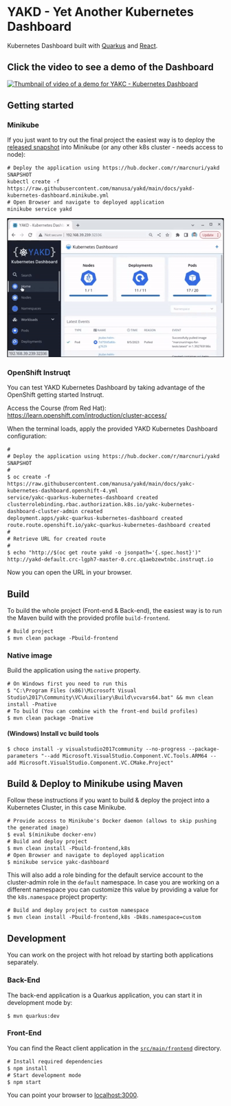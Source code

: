 # YAKD - Yet Another Kubernetes Dashboard

Kubernetes Dashboard built with [Quarkus](https://quarkus.io) and [React](https://www.reactjs.org).

## Click the video to see a demo of the Dashboard

[![Thumbnail of video of a demo for YAKC - Kubernetes Dashboard](https://img.youtube.com/vi/Dum84fwA8_g/maxresdefault.jpg)](https://www.youtube.com/watch?v=Dum84fwA8_g)


## Getting started

### Minikube

If you just want to try out the final project the easiest way is to deploy the
[released snapshot](https://hub.docker.com/r/marcnuri/yakd)
into Minikube (or any other k8s cluster - needs access to node):

```shell script
# Deploy the application using https://hub.docker.com/r/marcnuri/yakd SNAPSHOT
kubectl create -f https://raw.githubusercontent.com/manusa/yakd/main/docs/yakd-kubernetes-dashboard.minikube.yml
# Open Browser and navigate to deployed application
minikube service yakd
``` 

![An gif screencast of YAKD Kubernetes Dashboard](docs/yakd-kubernetes-dashboard.gif)

### OpenShift Instruqt

You can test YAKD Kubernetes Dashboard by taking advantage of the OpenShift getting started Instruqt.

Access the Course (from Red Hat): https://learn.openshift.com/introduction/cluster-access/

When the terminal loads, apply the provided YAKD Kubernetes Dashboard configuration:

```shell script
#
# Deploy the application using https://hub.docker.com/r/marcnuri/yakd SNAPSHOT
#
$ oc create -f https://raw.githubusercontent.com/manusa/yakd/main/docs/yakc-kubernetes-dashboard.openshift-4.yml
service/yakc-quarkus-kubernetes-dashboard created
clusterrolebinding.rbac.authorization.k8s.io/yakc-kubernetes-dashboard-cluster-admin created
deployment.apps/yakc-quarkus-kubernetes-dashboard created
route.route.openshift.io/yakc-quarkus-kubernetes-dashboard created
#
# Retrieve URL for created route
#
$ echo "http://$(oc get route yakd -o jsonpath='{.spec.host}')"
http://yakd-default.crc-lgph7-master-0.crc.q1aebzewtnbc.instruqt.io
```

Now you can open the URL in your browser.

## Build

To build the whole project (Front-end & Back-end), the easiest way is to run the Maven build with
the provided profile `build-frontend`.

```shell script
# Build project
$ mvn clean package -Pbuild-frontend
```

### Native image

Build the application using the `native` property.
```shell script
# On Windows first you need to run this
$ "C:\Program Files (x86)\Microsoft Visual Studio\2017\Community\VC\Auxiliary\Build\vcvars64.bat" && mvn clean install -Pnative
# To build (You can combine with the front-end build profiles)
$ mvn clean package -Dnative
```

#### (Windows) Install vc build tools

```shell script
$ choco install -y visualstudio2017community --no-progress --package-parameters "--add Microsoft.VisualStudio.Component.VC.Tools.ARM64 --add Microsoft.VisualStudio.Component.VC.CMake.Project"
```

## Build & Deploy to Minikube using Maven

Follow these instructions if you want to build & deploy the project into a Kubernetes Cluster, in
this case Minikube.

```shell script
# Provide access to Minikube's Docker daemon (allows to skip pushing the generated image)
$ eval $(minikube docker-env)
# Build and deploy project
$ mvn clean install -Pbuild-frontend,k8s
# Open Browser and navigate to deployed application
$ minikube service yakc-dashboard
```

This will also add a role binding for the default service account to the cluster-admin role in the
`default` namespace. In case you are working on a different namespace you can customize this
value by providing a value for the `k8s.namespace` project property:

```shell script
# Build and deploy project to custom namespace
$ mvn clean install -Pbuild-frontend,k8s -Dk8s.namespace=custom
```

## Development

You can work on the project with hot reload by starting both applications separately.

### Back-End

The back-end application is a Quarkus application, you can start it in development mode by:
```shell script
$ mvn quarkus:dev
```

### Front-End

You can find the React client application in the [`src/main/frontend`](src/main/frontend)
directory.

```shell script
# Install required dependencies
$ npm install
# Start development mode
$ npm start
```

You can point your browser to [localhost:3000](http://localhost:3000).
